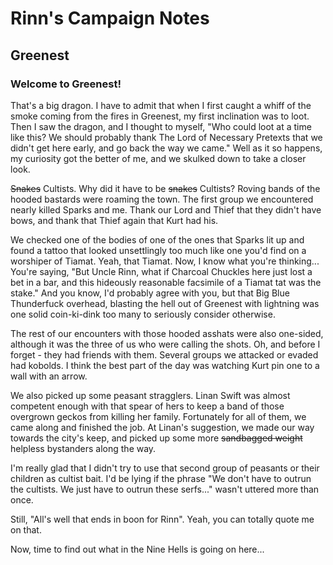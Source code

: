 # Rinn's Campaign Notes

## Greenest

### <a name="arrival-at-greenest"></a>Welcome to Greenest!

That's a big dragon.  I have to admit that when I first caught a whiff of the smoke coming from the fires in Greenest, my first inclination was to loot.  Then I saw the dragon, and I thought to myself, "Who could loot at a time like this?  We should probably thank The Lord of Necessary Pretexts that we didn't get here early, and go back the way we came."  Well as it so happens, my curiosity got the better of me, and we skulked down to take a closer look.

~~Snakes~~ Cultists.  Why did it have to be ~~snakes~~ Cultists?  Roving bands of the hooded bastards were roaming the town.  The first group we encountered nearly killed Sparks and me.  Thank our Lord and Thief that they didn't have bows, and thank that Thief again that Kurt had his.

We checked one of the bodies of one of the ones that Sparks lit up and found a tattoo that looked unsettlingly too much like one you'd find on a worshiper of Tiamat.  Yeah, that Tiamat.  Now, I know what you're thinking...  You're saying, "But Uncle Rinn, what if Charcoal Chuckles here just lost a bet in a bar, and this hideously reasonable facsimile of a Tiamat tat was the stake."  And you know, I'd probably agree with you, but that Big Blue Thunderfuck overhead, blasting the hell out of Greenest with lightning was one solid coin-ki-dink too many to seriously consider otherwise.

The rest of our encounters with those hooded asshats were also one-sided, although it was the three of us who were calling the shots.  Oh, and before I forget - they had friends with them.  Several groups we attacked or evaded had kobolds.  I think the best part of the day was watching Kurt pin one to a wall with an arrow.

We also picked up some peasant stragglers.  Linan Swift was almost competent enough with that spear of hers to keep a band of those overgrown geckos from killing her family.  Fortunately for all of them, we came along and finished the job.  At Linan's suggestion, we made our way towards the city's keep, and picked up some more ~~sandbagged weight~~ helpless bystanders along the way.

<a name="rinn001"></a> I'm really glad that I didn't try to use that second group of peasants or their children as cultist bait.  I'd be lying if the phrase "We don't have to outrun the cultists.  We just have to outrun these serfs..." wasn't uttered more than once.

Still, "All's well that ends in boon for Rinn".  Yeah, you can totally quote me on that.

Now, time to find out what in the Nine Hells is going on here...
